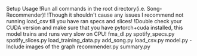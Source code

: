 Setup
Usage
!Run all commands in the root directory(i.e. Song-Recommender)!
!Though it shouldn't cause any issues I recommend not running load_csv till you have ran specs and slices!
!Double check your CUDA version and make sure that you have pytorch+cuda installed, this model trains and runs very slow on CPU!
fma_dl.py
spotify_specs.py
spotify_slices.py
load_training_data.py
add_song.py
load_csv.py
model.py
-Include images of the graph
recommender.py
summary.py
